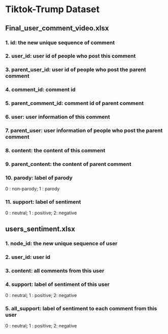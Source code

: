 # Tiktok-Trump Dataset

## Final_user_comment_video.xlsx
### 1. id: the new unique sequence of comment
### 2. user_id: user id of people who post this comment
### 3. parent_user_id: user id of people who post the parent comment
### 4. comment_id: comment id
### 5. parent_comment_id: comment id of parent comment
### 6. user: user information of this comment
### 7. parent_user: user information of people who post the parent comment
### 8. content: the content of this comment
### 9. parent_content: the content of parent comment
### 10. parody: label of parody
0 : non-parody;
1 : parody
### 11. support: label of sentiment
0 : neutral;
1 : positive;
2: negative


## users_sentiment.xlsx
### 1. node_id: the new unique sequence of user
### 2. user_id: user id
### 3. content: all comments from this user
### 4. support: label of sentiment of this user
0 : neutral;
1 : positive;
2: negative
### 5. all_support: label of sentiment to each comment from this user
0 : neutral;
1 : positive;
2: negative
